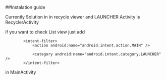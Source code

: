 ##Instalation guide

Currently Solution in in recycle viewer and LAUNCHER Activity is RecyclerActivity

if you want to check List view just add

            <intent-filter>
                <action android:name="android.intent.action.MAIN" />

                <category android:name="android.intent.category.LAUNCHER" />
            </intent-filter>


   in MainActivity

